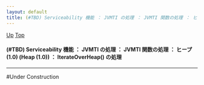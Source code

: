 ```yaml
---
layout: default
title: (#TBD) Serviceability 機能 ： JVMTI の処理 ： JVMTI 関数の処理 ： ヒープ (1.0) (Heap (1.0)) ： IterateOverHeap() の処理
---
```

[Up](nousWikD6p.html) [Top](../index.html)

#### (#TBD) Serviceability 機能 ： JVMTI の処理 ： JVMTI 関数の処理 ： ヒープ (1.0) (Heap (1.0)) ： IterateOverHeap() の処理

--- 
#Under Construction






